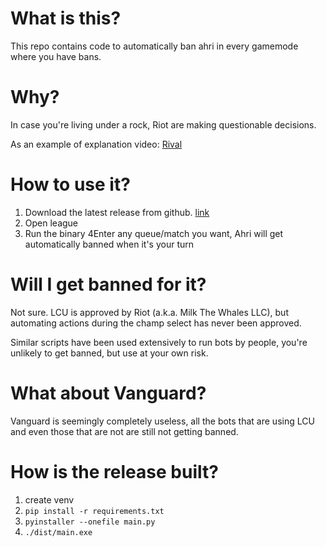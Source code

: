 # What is this?

This repo contains code to automatically ban ahri in every gamemode where you have bans.

# Why?

In case you're living under a rock, Riot are making questionable decisions.

As an example of explanation video: [Rival](https://youtu.be/EDkw-Qq8-ks?si=UiGBXGrPCE4wPng6)

# How to use it?

1. Download the latest release from github. [link](https://github.com/Noobgam/BoycottAhriSkin/releases/download/readme-release/main.exe)
2. Open league
3. Run the binary
4Enter any queue/match you want, Ahri will get automatically banned when it's your turn

# Will I get banned for it?

Not sure. LCU is approved by Riot (a.k.a. Milk The Whales LLC), but automating actions during the champ select has never been approved.

Similar scripts have been used extensively to run bots by people, you're unlikely to get banned, but use at your own risk.

# What about Vanguard?

Vanguard is seemingly completely useless, all the bots that are using LCU and even those that are not are still not getting banned.

# How is the release built?

1. create venv
2. `pip install -r requirements.txt`
3. `pyinstaller --onefile main.py`
4. `./dist/main.exe`